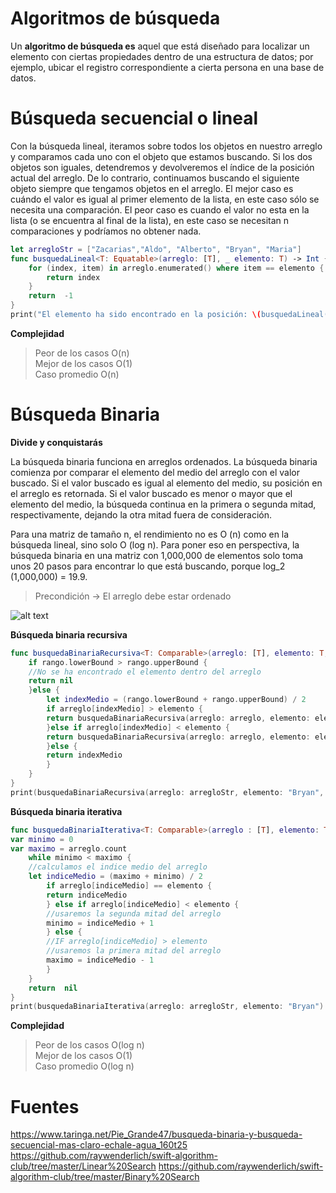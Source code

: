 # Algoritmos de búsqueda

Un **algoritmo de búsqueda es** aquel que está diseñado para localizar un elemento con ciertas propiedades dentro de una estructura de datos; por ejemplo, ubicar el registro correspondiente a cierta persona en una base de datos.

# Búsqueda secuencial o lineal

Con la búsqueda lineal, iteramos sobre todos los objetos en nuestro arreglo  y comparamos cada uno con el objeto que estamos buscando. Si los dos objetos son iguales, detendremos y devolveremos el índice de la posición actual del arreglo. De lo contrario, continuamos buscando el siguiente objeto siempre que tengamos objetos en el arreglo.
El mejor caso es cuándo el valor es igual al primer elemento de la lista, en este caso sólo se necesita una comparación.
El peor caso es cuando el valor no esta en la lista (o se encuentra al final de la lista), en este caso se necesitan n comparaciones y podríamos no obtener nada.

```swift
let arregloStr = ["Zacarias","Aldo", "Alberto", "Bryan", "Maria"]
func busquedaLineal<T: Equatable>(arreglo: [T], _ elemento: T) -> Int {
	for (index, item) in arreglo.enumerated() where item == elemento {
		return index
	}
	return  -1
}
print("El elemento ha sido encontrado en la posición: \(busquedaLineal(arreglo: arregloStr, "Bryan"))")
```
**Complejidad**
>Peor de los casos O(n)  
> Mejor de los casos O(1)   
> Caso promedio O(n)

# Búsqueda Binaria
**Divide y conquistarás**  

La búsqueda binaria funciona en arreglos ordenados. La búsqueda binaria comienza por comparar el elemento del medio del arreglo con el valor buscado. Si el valor buscado es igual al elemento del medio, su posición en el arreglo es retornada. Si el valor buscado es menor o mayor que el elemento del medio, la búsqueda continua en la primera o segunda mitad, respectivamente, dejando la otra mitad fuera de consideración.
	
Para una matriz de tamaño n, el rendimiento no es O (n) como en la búsqueda lineal, sino solo O (log n). Para poner eso en perspectiva, la búsqueda binaria en una matriz con 1,000,000 de elementos solo toma unos 20 pasos para encontrar lo que está buscando, porque log_2 (1,000,000) = 19.9.

>Precondición -> El arreglo debe estar ordenado

![alt text](http://1.bp.blogspot.com/-qntEO_UbhX0/TgAaCk_rBzI/AAAAAAAAASo/G32GKjR3IgA/s1600/Ejemplo+B%25C3%25BAsqueda+Binaria.JPG)

**Búsqueda binaria recursiva**

```swift
func busquedaBinariaRecursiva<T: Comparable>(arreglo: [T], elemento: T, rango: Range<Int>)->Int? {
	if rango.lowerBound > rango.upperBound {
	//No se ha encontrado el elemento dentro del arreglo
	return nil
	}else {
		let indexMedio = (rango.lowerBound + rango.upperBound) / 2
		if arreglo[indexMedio] > elemento {
		return busquedaBinariaRecursiva(arreglo: arreglo, elemento: elemento, rango: 	rango.lowerBound..<indexMedio)
		}else if arreglo[indexMedio] < elemento {
		return busquedaBinariaRecursiva(arreglo: arreglo, elemento: elemento, rango: indexMedio + 1 ..< rango.upperBound)
		}else {
		return indexMedio
		}
	}
}
print(busquedaBinariaRecursiva(arreglo: arregloStr, elemento: "Bryan", rango: 0..<arregloStr.count)!)
```

**Búsqueda binaria iterativa**

```swift
func busquedaBinariaIterativa<T: Comparable>(arreglo : [T], elemento: T) -> Int? {
var minimo = 0
var maximo = arreglo.count
	while minimo < maximo {
	//calculamos el indice medio del arreglo
	let indiceMedio = (maximo + minimo) / 2
		if arreglo[indiceMedio] == elemento {
		return indiceMedio
		} else if arreglo[indiceMedio] < elemento {
		//usaremos la segunda mitad del arreglo
		minimo = indiceMedio + 1
		} else {
		//IF arreglo[indiceMedio] > elemento
		//usaremos la primera mitad del arreglo
		maximo = indiceMedio - 1
		}
	}
	return  nil
}
print(busquedaBinariaIterativa(arreglo: arregloStr, elemento: "Bryan")!)
```
**Complejidad**
>Peor de los casos O(log n)  
>Mejor de los casos O(1)   
> Caso promedio O(log n)


# Fuentes

https://www.taringa.net/Pie_Grande47/busqueda-binaria-y-busqueda-secuencial-mas-claro-echale-agua_160t25
https://github.com/raywenderlich/swift-algorithm-club/tree/master/Linear%20Search
https://github.com/raywenderlich/swift-algorithm-club/tree/master/Binary%20Search
